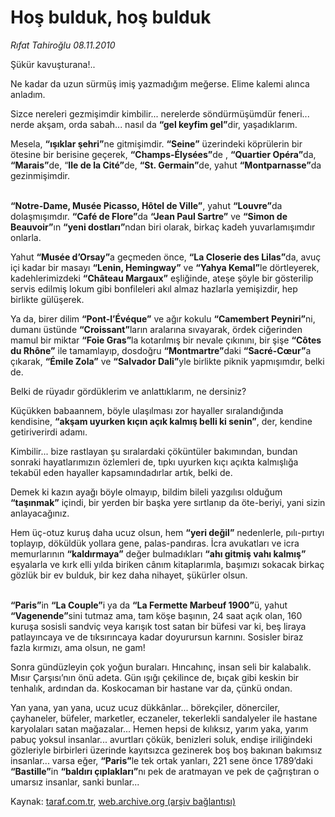# Hoş bulduk, hoş bulduk

*Rıfat Tahiroğlu 08.11.2010*

<div class="yazi"><p>Şükür kavuşturana!..</p>
<p>Ne kadar da uzun sürmüş imiş yazmadığım meğerse. Elime kalemi alınca anladım.</p>
<p>Sizce nereleri gezmişimdir kimbilir... nerelerde söndürmüşümdür feneri... nerde akşam, orda sabah... nasıl da <b>“gel keyfim gel”</b>dir, yaşadıklarım.</p>
<p>Mesela, <b>“ışıklar şehri”</b>ne gitmişimdir. <b>“Seine”</b> üzerindeki köprülerin bir ötesine bir berisine geçerek, <b>“Champs-Élysées”</b>de , <b>“Quartier Opéra”</b>da, <b>“Marais”</b>de, “<b>Ile de la Cité”</b>de, <b>“St. Germain”</b>de, yahut <b>“Montparnasse”</b>da gezinmişimdir.</p>
<p><b><br/>“Notre-Dame, Musée Picasso, Hôtel de Ville”</b>, yahut <b>“Louvre”</b>da dolaşmışımdır. <b>“Café de Flore”</b>da <b>“Jean Paul Sartre”</b> ve <b>“Simon de Beauvoir”</b>ın <b>“yeni dostları”</b>ndan biri olarak, birkaç kadeh yuvarlamışımdır onlarla.</p>
<p>Yahut <b>“Musée d’Orsay”</b>a geçmeden önce, <b>“La Closerie des Lilas”</b>da, avuç içi kadar bir masayı <b>“Lenin, Hemingway”</b> ve <b>“Yahya Kemal”</b>le dörtleyerek, kadehlerimizdeki <b>“Château Margaux”</b> eşliğinde, ateşe şöyle bir gösterilip servis edilmiş lokum gibi bonfileleri akıl almaz hazlarla yemişizdir, hep birlikte gülüşerek.</p>
<p>Ya da, birer dilim <b>“Pont-l’Évéque”</b> ve ağır kokulu <b>“Camembert Peyniri”</b>ni, dumanı üstünde <b>“Croissant”</b>ların aralarına sıvayarak, ördek ciğerinden mamul bir miktar <b>“Foie Gras”</b>la kotarılmış bir nevale çıkınını, bir şişe <b>“Côtes du Rhône”</b> ile tamamlayıp, dosdoğru <b>“Montmartre”</b>daki <b>“Sacré-Cœur”</b>a çıkarak, <b>“Émile Zola”</b> ve <b>“Salvador Dali”</b>yle birlikte piknik yapmışımdır, belki de.</p>
<p>Belki de rüyadır gördüklerim ve anlattıklarım, ne dersiniz?</p>
<p>Küçükken babaannem, böyle ulaşılması zor hayaller sıralandığında kendisine, <b>“akşam uyurken kıçın açık kalmış belli ki senin”</b>, der, kendine getiriverirdi adamı.</p>
<p>Kimbilir... bize rastlayan şu sıralardaki çöküntüler bakımından, bundan sonraki hayatlarımızın özlemleri de, tıpkı uyurken kıçı açıkta kalmışlığa tekabül eden hayaller kapsamındadırlar artık, belki de.</p>
<p>Demek ki kazın ayağı böyle olmayıp, bildim bileli yazgılısı olduğum <b>“taşınmak”</b> içindi, bir yerden bir başka yere sırtlanıp da öte-beriyi, yani sizin anlayacağınız.</p>
<p>Hem üç-otuz kuruş daha ucuz olsun, hem <b>“yeri değil”</b> nedenlerle, pılı-pırtıyı toplayıp, döküldük yollara gene, palas-pandıras. İcra avukatları ve icra memurlarının <b>“kaldırmaya”</b> değer bulmadıkları <b>“ahı gitmiş vahı kalmış”</b> eşyalarla ve kırk elli yılda biriken cânım kitaplarımla, başımızı sokacak birkaç gözlük bir ev bulduk, bir kez daha nihayet, şükürler olsun.</p>
<p><b><br/>“Paris”</b>in <b>“La Couple”</b>i ya da <b>“La Fermette Marbeuf 1900”</b>ü, yahut <b>“Vagenende”</b>sini tutmaz ama, tam köşe başının, 24 saat açık olan, 160 kuruşa sosisli sandviç veya karışık tost satan bir büfesi var ki, beş liraya patlayıncaya ve de tıksırıncaya kadar doyurursun karnını. Sosisler biraz fazla kırmızı, ama olsun, ne gam!</p>
<p>Sonra gündüzleyin çok yoğun buraları. Hıncahınç, insan seli bir kalabalık. Mısır Çarşısı’nın önü adeta. Gün ışığı çekilince de, bıçak gibi keskin bir tenhalık, ardından da. Koskocaman bir hastane var da, çünkü ondan.</p>
<p>Yan yana, yan yana, ucuz ucuz dükkânlar... börekçiler, dönerciler, çayhaneler, büfeler, marketler, eczaneler, tekerlekli sandalyeler ile hastane karyolaları satan mağazalar... Hemen hepsi de kılıksız, yarım yaka, yarım pabuç yoksul insanlar... avurtları çökük, benizleri soluk, endişe iriliğindeki gözleriyle birbirleri üzerinde kayıtsızca gezinerek boş boş bakınan bakımsız insanlar... varsa eğer, <b>“Paris”</b>le tek ortak yanları, 221 sene önce 1789’daki <b>“Bastille”</b>in <b>“baldırı çıplakları”</b>nı pek de aratmayan ve pek de çağrıştıran o umarsız insanlar, sanki bunlar...</p></div>

Kaynak: [taraf.com.tr](http://www.taraf.com.tr:80/rifat-tahiroglu/makale-hos-bulduk-hos-bulduk.htm), [web.archive.org (arşiv bağlantısı)](http://web.archive.org/web/20101110061150/http://www.taraf.com.tr:80/rifat-tahiroglu/makale-hos-bulduk-hos-bulduk.htm)
